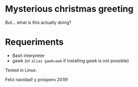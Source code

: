 # Mysterious christmas greeting
But... what is this actually doing?

# Requeriments
 - Bash interpreter
 - gawk (or ```alias gawk=awk``` if installing gawk is not possible)

Tested in Linux.

Feliz navidad! y próspero 2019!
